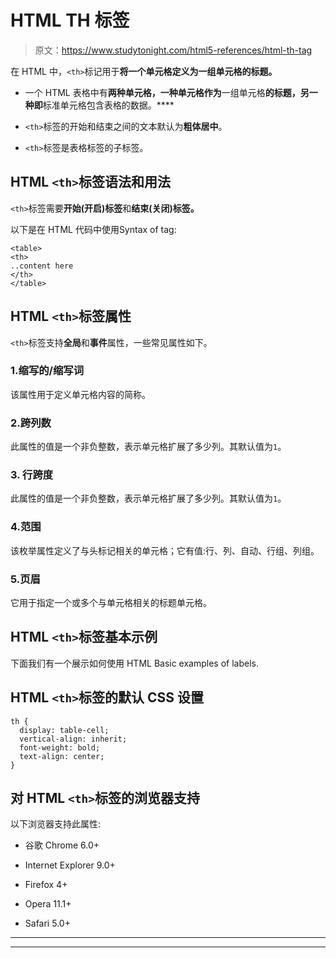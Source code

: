 # HTML TH 标签

> 原文：<https://www.studytonight.com/html5-references/html-th-tag>

在 HTML 中，`<th>`标记用于**将一个单元格定义为一组单元格的标题。**

*   一个 HTML 表格中有**两种单元格，一种单元格作为**一组单元格**的标题，另一种即**标准单元格包含表格的数据。****

*   `<th>`标签的开始和结束之间的文本默认为**粗体居中**。

*   `<th>`标签是表格标签的子标签。

## HTML `<th>`标签语法和用法

`<th>`标签需要**开始(开启)标签**和**结束(关闭)标签。**

以下是在 HTML 代码中使用Syntax of tag:

```
<table>
<th>
..content here
</th>
</table>
```

## HTML `<th>`标签属性

`<th>`标签支持**全局**和**事件**属性，一些常见属性如下。

### 1.缩写的/缩写词

该属性用于定义单元格内容的简称。

### 2.跨列数

此属性的值是一个非负整数，表示单元格扩展了多少列。其默认值为`1`。

### 3\. 行跨度

此属性的值是一个非负整数，表示单元格扩展了多少列。其默认值为`1`。

### 4.范围

该枚举属性定义了与头标记相关的单元格；它有值:行、列、自动、行组、列组。

### 5.页眉

它用于指定一个或多个与单元格相关的标题单元格。

## HTML `<th>`标签基本示例

下面我们有一个展示如何使用 HTML Basic examples of labels.

## HTML `<th>`标签的默认 CSS 设置

```
th {
  display: table-cell;
  vertical-align: inherit;
  font-weight: bold;
  text-align: center;
}
```

## 对 HTML `<th>`标签的浏览器支持

以下浏览器支持此属性:

*   谷歌 Chrome 6.0+

*   Internet Explorer 9.0+

*   Firefox 4+

*   Opera 11.1+

*   Safari 5.0+

* * *

* * *